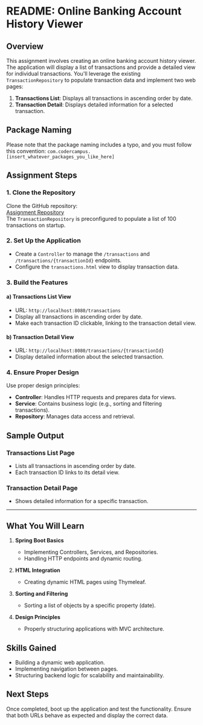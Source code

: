 # README: Online Banking Account History Viewer

## Overview

This assignment involves creating an online banking account history viewer. The application will display a list of transactions and provide a detailed view for individual transactions. You'll leverage the existing `TransactionRepository` to populate transaction data and implement two web pages:

1. **Transactions List**: Displays all transactions in ascending order by date.  
2. **Transaction Detail**: Displays detailed information for a selected transaction.

## Package Naming  
Please note that the package naming includes a typo, and you must follow this convention:
`com.codercampus.[insert_whatever_packages_you_like_here]`

## Assignment Steps  

### 1. **Clone the Repository**
   Clone the GitHub repository:  
   [Assignment Repository](https://github.com/tp02ga/java-bootcamp/tree/week15-11/Assignment11)  
   The `TransactionRepository` is preconfigured to populate a list of 100 transactions on startup.

### 2. **Set Up the Application**
   - Create a `Controller` to manage the `/transactions` and `/transactions/{transactionId}` endpoints.
   - Configure the `transactions.html` view to display transaction data.

### 3. **Build the Features**
#### a) **Transactions List View**
   - URL: `http://localhost:8080/transactions`
   - Display all transactions in ascending order by date.
   - Make each transaction ID clickable, linking to the transaction detail view.

#### b) **Transaction Detail View**
   - URL: `http://localhost:8080/transactions/{transactionId}`
   - Display detailed information about the selected transaction.

### 4. **Ensure Proper Design**
   Use proper design principles:
   - **Controller**: Handles HTTP requests and prepares data for views.
   - **Service**: Contains business logic (e.g., sorting and filtering transactions).
   - **Repository**: Manages data access and retrieval.

## Sample Output  

### Transactions List Page
- Lists all transactions in ascending order by date.
- Each transaction ID links to its detail view.

### Transaction Detail Page
- Shows detailed information for a specific transaction.

---

## What You Will Learn  
1. **Spring Boot Basics**  
   - Implementing Controllers, Services, and Repositories.
   - Handling HTTP endpoints and dynamic routing.

2. **HTML Integration**  
   - Creating dynamic HTML pages using Thymeleaf.

3. **Sorting and Filtering**  
   - Sorting a list of objects by a specific property (date).  

4. **Design Principles**  
   - Properly structuring applications with MVC architecture.

## Skills Gained  
- Building a dynamic web application.  
- Implementing navigation between pages.  
- Structuring backend logic for scalability and maintainability.  

## Next Steps  
Once completed, boot up the application and test the functionality. Ensure that both URLs behave as expected and display the correct data.
